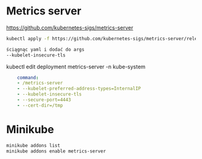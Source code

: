 # Metrics server
https://github.com/kubernetes-sigs/metrics-server

```sh
kubectl apply -f https://github.com/kubernetes-sigs/metrics-server/releases/latest/download/components.yaml

ściągnąc yaml i dodać do args
--kubelet-insecure-tls
```

kubectl edit deployment metrics-server -n kube-system

```yml
    command:
    - /metrics-server 
    - --kubelet-preferred-address-types=InternalIP
    - --kubelet-insecure-tls
    - --secure-port=4443
    - --cert-dir=/tmp
```

# Minikube

```sh
minikube addons list
minikube addons enable metrics-server
```

